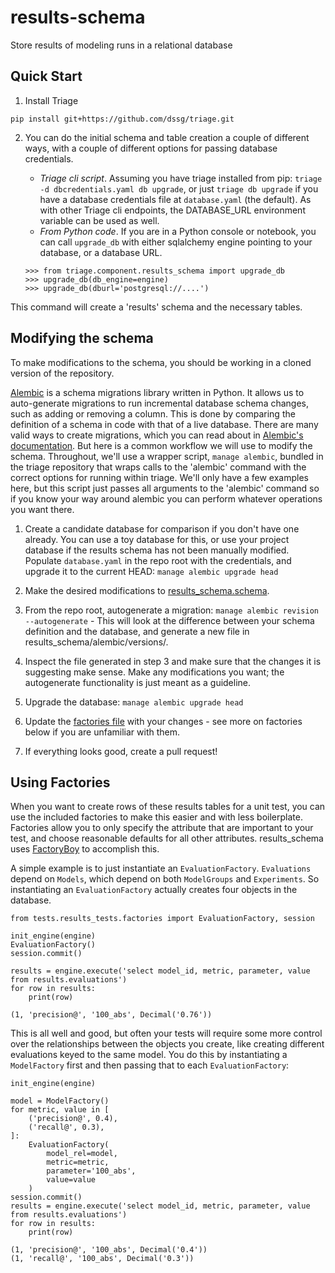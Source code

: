 # results-schema
Store results of modeling runs in a relational database

## Quick Start

1. Install Triage

`pip install git+https://github.com/dssg/triage.git`

2. You can do the initial schema and table creation a couple of
   different ways, with a couple of different options for passing
   database credentials.

	- *Triage cli script*. Assuming you have triage installed from
      pip: `triage -d dbcredentials.yaml db upgrade`, or just `triage
      db upgrade` if you have a database credentials file at
      `database.yaml` (the default). As with other Triage cli
      endpoints, the DATABASE_URL environment variable can be used as
      well.
	- *From Python code*. If you are in a Python console or notebook,
      you can call `upgrade_db` with either sqlalchemy engine pointing
      to your database, or a database URL.

	```
	>>> from triage.component.results_schema import upgrade_db
	>>> upgrade_db(db_engine=engine)
	>>> upgrade_db(dburl='postgresql://....')
	```

This command will create a 'results' schema and the necessary tables.


## Modifying the schema

To make modifications to the schema, you should be working in a cloned
version of the repository.

[Alembic](http://alembic.zzzcomputing.com/en/latest/tutorial.html) is
a schema migrations library written in Python. It allows us to
auto-generate migrations to run incremental database schema changes,
such as adding or removing a column. This is done by comparing the
definition of a schema in code with that of a live database. There are
many valid ways to create migrations, which you can read about in
[Alembic's
documentation](http://alembic.zzzcomputing.com/en/latest/tutorial.html). But
here is a common workflow we will use to modify the
schema. Throughout, we'll use a wrapper script, `manage alembic`,
bundled in the triage repository that wraps calls to the 'alembic'
command with the correct options for running within triage. We'll only
have a few examples here, but this script just passes all arguments to
the 'alembic' command so if you know your way around alembic you can
perform whatever operations you want there.

1. Create a candidate database for comparison if you don't have one
   already. You can use a toy database for this, or use your project
   database if the results schema has not been manually
   modified. Populate `database.yaml` in the repo root with the
   credentials, and upgrade it to the current HEAD: `manage alembic
   upgrade head`

2. Make the desired modifications to [results_schema.schema](schema.py).

3. From the repo root, autogenerate a migration: `manage alembic
   revision --autogenerate` - This will look at the difference between
   your schema definition and the database, and generate a new file in
   results_schema/alembic/versions/.

4. Inspect the file generated in step 3 and make sure that the changes
   it is suggesting make sense. Make any modifications you want; the
   autogenerate functionality is just meant as a guideline.

5. Upgrade the database: `manage alembic upgrade head`

6. Update the [factories file](../../../../src/tests/results_tests/factories.py) with your changes - see more on factories below if you are unfamiliar with them.

7. If everything looks good, create a pull request!


## Using Factories

When you want to create rows of these results tables for a unit test,
you can use the included factories to make this easier and with less
boilerplate.  Factories allow you to only specify the attribute that
are important to your test, and choose reasonable defaults for all
other attributes. results_schema uses
[FactoryBoy](http://factoryboy.readthedocs.io/en/latest/index.html) to
accomplish this.

A simple example is to just instantiate an
`EvaluationFactory`. `Evaluations` depend on `Models`, which depend on
both `ModelGroups` and `Experiments`. So instantiating an
`EvaluationFactory` actually creates four objects in the database.

```
from tests.results_tests.factories import EvaluationFactory, session

init_engine(engine)
EvaluationFactory()
session.commit()

results = engine.execute('select model_id, metric, parameter, value from results.evaluations')
for row in results:
	print(row)
```

```
(1, 'precision@', '100_abs', Decimal('0.76'))
```

This is all well and good, but often your tests will require some more
control over the relationships between the objects you create, like
creating different evaluations keyed to the same model. You do this by
instantiating a `ModelFactory` first and then passing that to each
`EvaluationFactory`:

```
init_engine(engine)

model = ModelFactory()
for metric, value in [
	('precision@', 0.4),
	('recall@', 0.3),
]:
	EvaluationFactory(
		model_rel=model,
		metric=metric,
		parameter='100_abs',
		value=value
	)
session.commit()
results = engine.execute('select model_id, metric, parameter, value from results.evaluations')
for row in results:
	print(row)
```

```
(1, 'precision@', '100_abs', Decimal('0.4'))
(1, 'recall@', '100_abs', Decimal('0.3'))
```
